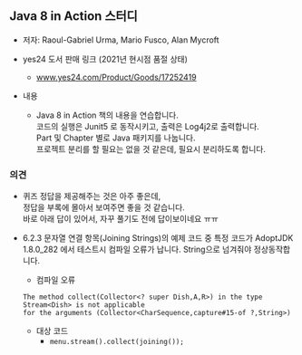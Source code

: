 ## Java 8 in Action 스터디
* 저자: Raoul-Gabriel Urma, Mario Fusco, Alan Mycroft
* yes24 도서 판매 링크 (2021년 현시점 품절 상태)
	* www.yes24.com/Product/Goods/17252419

* 내용
	* Java 8 in Action 책의 내용을 연습합니다.<br>
	코드의 실행은 Junit5 로 동작시키고, 출력은 Log4j2로 출력합니다.<br>
	Part 및 Chapter 별로 Java 패키지를 나눕니다.<br>
	프로젝트 분리를 할 필요는 없을 것 같은데, 필요시 분리하도록 합니다.
    
### 의견
* 퀴즈 정답을 제공해주는 것은 아주 좋은데,<br>정답을 부록에 몰아서 보여주면 좋을 것 같습니다.<br>바로 아래 답이 있어서, 자꾸 풀기도 전에 답이보이네요 ㅠㅠ

* 6.2.3 문자열 연결 항목(Joining Strings)의 예제 코드 중 특정 코드가 AdoptJDK 1.8.0_282 에서 테스트시 컴파일 오류가 납니다. String으로 넘겨줘야 정상동작합니다.
    * 컴파일 오류
	```
	The method collect(Collector<? super Dish,A,R>) in the type Stream<Dish> is not applicable 
	for the arguments (Collector<CharSequence,capture#15-of ?,String>)
	```
    * 대상 코드
    	* `menu.stream().collect(joining());`
